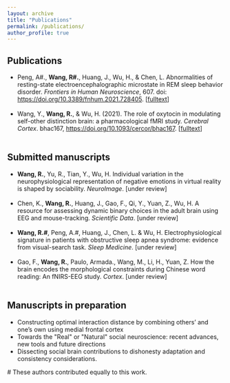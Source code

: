 ```yaml
---
layout: archive
title: "Publications"
permalink: /publications/
author_profile: true
---
```


## Publications
- Peng, A#., **Wang, R#.**, Huang, J., Wu, H., & Chen, L. Abnormalities of resting-state electroencephalographic microstate in REM sleep behavior disorder. *Frontiers in Human Neuroscience*, 607. doi: https://doi.org/10.3389/fnhum.2021.728405. [[fulltext](/files/MS_rsEEG_REM.pdf)]<br><br>
- Wang, Y., **Wang, R.**, & Wu, H. (2021). The role of oxytocin in modulating self-other distinction brain: a pharmacological fMRI study. *Cerebral Cortex*. bhac167, https://doi.org/10.1093/cercor/bhac167. [[fulltext](/files/CC_OT_face.pdf)]<br><br>


## Submitted manuscripts

- **Wang, R.**, Yu, R., Tian, Y., Wu, H. Individual variation in the neurophysiological representation of negative emotions in virtual reality is shaped by sociability. *NeuroImage*. [under review]<br><br>
- Chen, K., **Wang, R.**, Huang, J., Gao, F., Qi, Y., Yuan, Z., Wu, H. A resource for assessing dynamic binary choices in the adult brain using EEG and mouse-tracking. *Scientific Data*. [under review]<br><br>
- **Wang, R.#**, Peng, A.#, Huang, J., Chen, L. & Wu, H. Electrophysiological signature in patients with obstructive sleep apnea syndrome: evidence from visual-search task. *Sleep Medicine*. [under review]<br><br>
- Gao, F., **Wang, R.**, Paulo, Armada., Wang, M., Li, H., Yuan, Z. How the brain encodes the morphological constraints during Chinese word reading: An fNIRS-EEG study. *Cortex*. [under review]<br><br>


## Manuscripts in preparation
 
- Constructing optimal interaction distance by combining others’ and one’s own using medial frontal cortex
- Towards the "Real" or "Natural" social neuroscience: recent advances, new tools and future directions
- Dissecting social brain contributions to dishonesty adaptation and consistency considerations.

\# These authors contributed equally to this work.<br>

